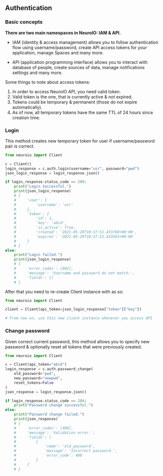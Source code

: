 ## Authentication

### Basic concepts

**There are two main namespaces in NeuroIO: IAM & API.**

* IAM (identity & access management) allows you to follow authentication flow using username/password, create API access tokens for your application, manage Spaces and many more.

* API (application programming interface) allows you to interact with database of people, create sources of data, manage notifications settings and many more.

Some things to note about access tokens:

1. In order to access NeuroIO API, you need valid token. 
2. Valid token is the one, that is currently active & not expired. 
3. Tokens could be temporary & permanent (those do not expire automatically). 
4. As of now, all temporary tokens have the same TTL of 24 hours since creation time.

### Login

This method creates new temporary token for user if username/password pair is correct.

```python
from neuroio import Client

c = Client()
login_response = c.auth.login(username="usr", password="pwd")
json_login_response = login_response.json()

if login_response.status_code == 200:
    print("Login Successful.")
    print(json_login_response)
    # {
    #     'user': {
    #         'username': 'usr'
    #     },
    #     'token': {
    #         'id': 1, 
    #         'key': 'abcd', 
    #         'is_active': True, 
    #         'created': '2021-05-28T10:37:51.433760+00:00', 
    #         'expires': '2021-05-29T10:37:51.433563+00:00'
    #     }
    # }
else:
    print("Login failed.")
    print(json_login_response)
    # {
    #     'error_codes': [602], 
    #     'message': 'Username and password do not match.', 
    #     'fields': []
    # }
```

After that you need to re-create Client instance with as so:

```python
from neuroio import Client

client = Client(api_token=json_login_response["token"]["key"])

# From now on, use this new client instance whenever you access API
```

### Change password

Given correct current password, this method allows you to specify new password & optionally reset all tokens that were previously created.

```python
from neuroio import Client

c = Client(api_token="abcd")
login_response = c.auth.password_change(
    old_password="pwd",
    new_password="newpwd",
    reset_tokens=False
) 
json_response = login_response.json()

if login_response.status_code == 204:
    print("Password change successful.")
else:
    print("Password change failed.")
    print(json_response)
    # {
    #     'error_codes': [400],
    #     'message': 'Validation error.',
    #     'fields': [
    #         {
    #             'name': 'old_password',
    #             'message': 'Incorrect password.',
    #             'error_code': 400
    #         }
    #     ]
    # }

```